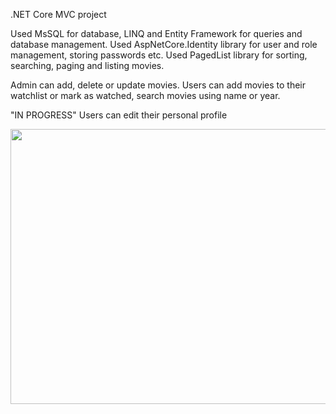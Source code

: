 .NET Core MVC project

Used MsSQL for database, LINQ and Entity Framework for queries and database management.
Used AspNetCore.Identity library for user and role management, storing passwords etc.
Used PagedList library for sorting, searching, paging and listing movies.

Admin can add, delete or update movies.
Users can add movies to their watchlist or mark as watched, search movies using name or year.

"IN PROGRESS" Users can edit their personal profile 

<img src="https://i.imgur.com/Apyek7q.png" width="800" height="440">

 
